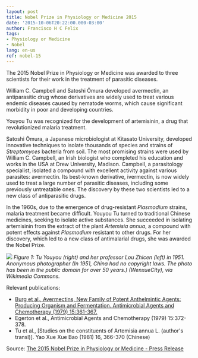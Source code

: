 ```yaml
---
layout: post
title: Nobel Prize in Physiology or Medicine 2015
date: '2015-10-06T20:22:00.000-03:00'
author: Francisco H C Felix
tags:
- Physiology or Medicine
- Nobel
lang: en-us
ref: nobel-15
---
```


The 2015 Nobel Prize in Physiology or Medicine was awarded to three scientists for their work in the treatment of parasitic diseases.
<!--more-->

William C. Campbell and Satoshi Ōmura developed avermectin, an antiparasitic drug whose derivatives are widely used to treat various endemic diseases caused by nematode worms, which cause significant morbidity in poor and developing countries.

Youyou Tu was recognized for the development of artemisinin, a drug that revolutionized malaria treatment.

Satoshi Ōmura, a Japanese microbiologist at Kitasato University, developed innovative techniques to isolate thousands of species and strains of _Streptomyces_ bacteria from soil. The most promising strains were used by William C. Campbell, an Irish biologist who completed his education and works in the USA at Drew University, Madison. Campbell, a parasitology specialist, isolated a compound with excellent activity against various parasites: avermectin. Its best-known derivative, ivermectin, is now widely used to treat a large number of parasitic diseases, including some previously untreatable ones. The discovery by these two scientists led to a new class of antiparasitic drugs.

In the 1960s, due to the emergence of drug-resistant _Plasmodium_ strains, malaria treatment became difficult. Youyou Tu turned to traditional Chinese medicines, seeking to isolate active substances. She succeeded in isolating artemisinin from the extract of the plant _Artemisia annua_, a compound with potent effects against _Plasmodium_ resistant to other drugs. For her discovery, which led to a new class of antimalarial drugs, she was awarded the Nobel Prize.

![](https://upload.wikimedia.org/wikipedia/commons/c/c1/Tu_Youyou_in_1950s.jpg)
_Figure 1: Tu Youyou (right) and her professor Lou Zhicen (left) in 1951. Anonymous photographer (In 1951, China had no copyright laws. The photo has been in the public domain for over 50 years.) (WenxueCity), via Wikimedia Commons._

Relevant publications:
- [Burg et al., Avermectins, New Family of Potent Anthelmintic Agents: Producing Organism and Fermentation. Antimicrobial Agents and Chemotherapy (1979) 15:361-367.](https://www.ncbi.nlm.nih.gov/pmc/articles/PMC352666/pdf/aac00273-0045.pdf)
- Egerton et al., Antimicrobial Agents and Chemotherapy (1979) 15:372-378.
- Tu et al., [Studies on the constituents of Artemisia annua L. (author's transl)]. Yao Xue Xue Bao (1981) 16, 366-370 (Chinese)

Source: [The 2015 Nobel Prize in Physiology or Medicine - Press Release](https://www.nobelprize.org/nobel_prizes/medicine/laureates/2015/press.html)
